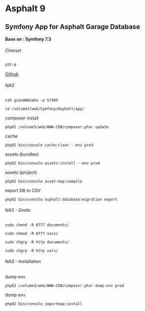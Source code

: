 # Asphalt 9

## Symfony App for Asphalt Garage Database
 
#### Base on : Symfony 7.3

###### Charset
``` text
UTF-8
```

[Github](https://github.com/Karlito15/asphalt)

###### NAS
``` shell
ssh gian@NASako -p 57995
```
``` shell
cd /volume3/web/Symfony/Asphalt/app/
```
composer install
``` shell
php82 /volume3/web/WWW-CDN/composer.phar update
```
cache
``` shell
php82 bin/console cache:clear --env prod
```
assets (bundles)
``` shell
php82 bin/console assets:install --env prod
```
assets (project)
``` shell
php82 bin/console asset-map:compile
```
export DB to CSV
``` shell
php82 bin/console asphalt:database:migration export
```

###### NAS - Droits

``` shell
sudo chmod -R 0777 documents/
```

``` shell
sudo chmod -R 0777 vars/
```

``` shell
sudo chgrp -R http documents/
```

``` shell
sudo chgrp -R http vars/
```

###### NAS - Installation
dump env
``` shell
php82 /volume3/web/WWW-CDN/composer.phar dump-env prod
```
dump env
``` shell
php82 bin/console importmap:install
```
